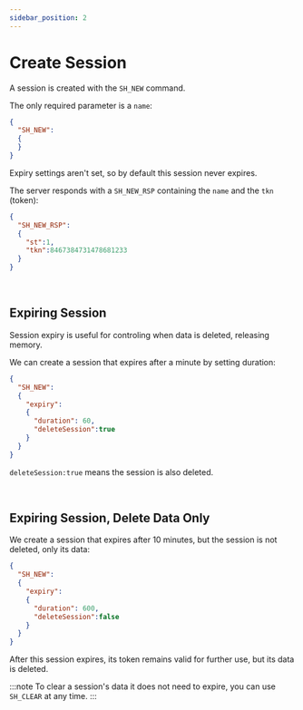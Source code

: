 ```yaml
---
sidebar_position: 2
---
```


# Create Session

A session is created with the `SH_NEW` command.

The only required parameter is a `name`:

```json title="Session Never Expires"
{
  "SH_NEW":
  {
  }
}
```

Expiry settings aren't set, so by default this session never expires.

The server responds with a `SH_NEW_RSP` containing the `name` and the `tkn` (token):

```json title="New Session Response"
{
  "SH_NEW_RSP":
  {
    "st":1,
    "tkn":8467384731478681233
  }
}
```

<br/>

## Expiring Session
Session expiry is useful for controling when data is deleted, releasing memory.

We can create a session that expires after a minute by setting duration:

```json title="Session Expires in 1 minute, deletes session"
{
  "SH_NEW":
  {
    "expiry":
    {
      "duration": 60,
      "deleteSession":true
    }
  }
}
```

`deleteSession:true` means the session is also deleted.

<br/>

## Expiring Session, Delete Data Only
We create a session that expires after 10 minutes, but the session is not deleted, only its data:

```json title="Session Expires in 10 minute, deletes data only"
{
  "SH_NEW":
  {
    "expiry":
    {
      "duration": 600,
      "deleteSession":false
    }
  }
}
```
After this session expires, its token remains valid for further use, but its data is deleted.

:::note
To clear a session's data it does not need to expire, you can use `SH_CLEAR` at any time.
:::